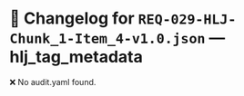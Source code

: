 # 📝 Changelog for `REQ-029-HLJ-Chunk_1-Item_4-v1.0.json` — **hlj_tag_metadata**

❌ No audit.yaml found.
